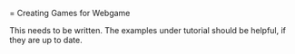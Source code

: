 = Creating Games for Webgame

This needs to be written. The examples under tutorial should be helpful, if they are up to date.
